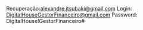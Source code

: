 Recuperação:alexandre.jtsubaki@gmail.com
Login:
DigitalHouseGestorFinanceiro@gmail.com
Password:
DigitalHouse!GestorFinanceiro#